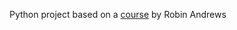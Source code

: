 Python project based on a [course](https://www.linkedin.com/learning/python-data-structures-and-algorithms) by Robin Andrews